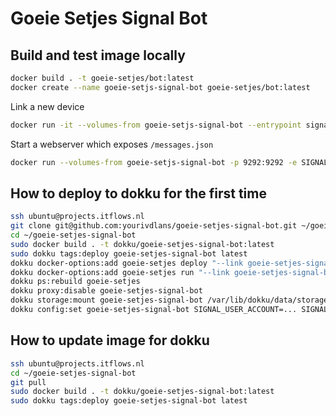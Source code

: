 # Goeie Setjes Signal Bot

## Build and test image locally

```bash
docker build . -t goeie-setjes/bot:latest
docker create --name goeie-setjs-signal-bot goeie-setjes/bot:latest
```

Link a new device

```bash
docker run -it --volumes-from goeie-setjs-signal-bot --entrypoint signal-cli goeie-setjes/bot:latest link -n "Goeie Setjes bot"
```

Start a webserver which exposes `/messages.json`

```bash
docker run --volumes-from goeie-setjs-signal-bot -p 9292:9292 -e SIGNAL_USER_ACCOUNT=... -e SIGNAL_GROUP_ID=... goeie-setjes/bot:latest
```

## How to deploy to dokku for the first time

```bash
ssh ubuntu@projects.itflows.nl
git clone git@github.com:yourivdlans/goeie-setjes-signal-bot.git ~/goeie-setjes-signal-bot
cd ~/goeie-setjes-signal-bot
sudo docker build . -t dokku/goeie-setjes-signal-bot:latest
sudo dokku tags:deploy goeie-setjes-signal-bot latest
dokku docker-options:add goeie-setjes deploy "--link goeie-setjes-signal-bot.web.1:goeie-setjes"
dokku docker-options:add goeie-setjes run "--link goeie-setjes-signal-bot.web.1:goeie-setjes"
dokku ps:rebuild goeie-setjes
dokku proxy:disable goeie-setjes-signal-bot
dokku storage:mount goeie-setjes-signal-bot /var/lib/dokku/data/storage/goeie-setjes-signal-bot:/root/.local/share/signal-cli/data/
dokku config:set goeie-setjes-signal-bot SIGNAL_USER_ACCOUNT=... SIGNAL_GROUP_ID=...
```

## How to update image for dokku

```bash
ssh ubuntu@projects.itflows.nl
cd ~/goeie-setjes-signal-bot
git pull
sudo docker build . -t dokku/goeie-setjes-signal-bot:latest
sudo dokku tags:deploy goeie-setjes-signal-bot latest
```
